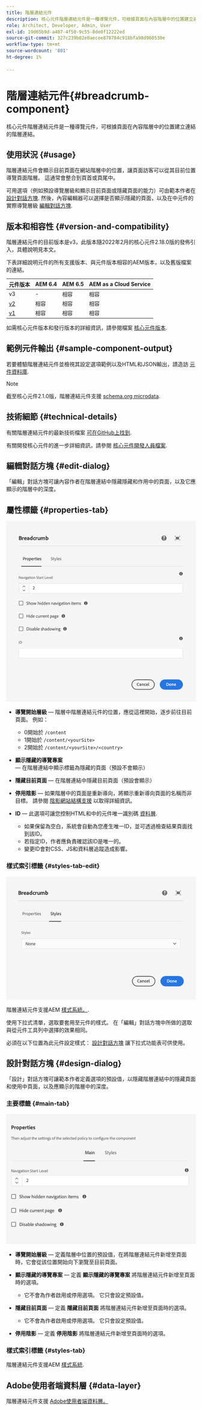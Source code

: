 ```yaml
---
title: 階層連結元件
description: 核心元件階層連結元件是一種導覽元件，可根據頁面在內容階層中的位置建立連結的階層連結。
role: Architect, Developer, Admin, User
exl-id: 19d65b9d-a407-4f50-9c55-8de0f12222ed
source-git-commit: 327c239b02e0aecee878784c918bfa98d960530e
workflow-type: tm+mt
source-wordcount: '801'
ht-degree: 1%

---
```


# 階層連結元件{#breadcrumb-component}

核心元件階層連結元件是一種導覽元件，可根據頁面在內容階層中的位置建立連結的階層連結。

## 使用狀況 {#usage}

階層連結元件會顯示目前頁面在網站階層中的位置，讓頁面訪客可以從其目前位置導覽頁面階層。 這通常會整合到頁首或頁尾中。

可用選項（例如預設導覽層級和顯示目前頁面或隱藏頁面的能力）可由範本作者在 [設計對話方塊](#design-dialog). 然後，內容編輯器可以選擇是否顯示隱藏的頁面，以及在中元件的實際導覽層級 [編輯對話方塊](#edit-dialog).

## 版本和相容性 {#version-and-compatibility}

階層連結元件的目前版本是v3，此版本隨2022年2月的核心元件2.18.0版的發佈引入，具體說明見本文。

下表詳細說明元件的所有支援版本、與元件版本相容的AEM版本，以及舊版檔案的連結。

| 元件版本 | AEM 6.4 | AEM 6.5 | AEM as a Cloud Service  |
|--- | --- |--- |---|
| v3 | - | 相容 | 相容 |
| [v2](v2/breadcrumb.md) | 相容 | 相容 | 相容 |
| [v1](v1/breadcrumb-v1.md) | 相容 | 相容 | 相容 |

如需核心元件版本和發行版本的詳細資訊，請參閱檔案 [核心元件版本](/help/versions.md).

## 範例元件輸出 {#sample-component-output}

若要體驗階層連結元件並檢視其設定選項範例以及HTML和JSON輸出，請造訪 [元件資料庫](https://adobe.com/go/aem_cmp_library_breadcrumb).

>[!NOTE]
>
>截至核心元件2.1.0版，階層連結元件支援 [schema.org microdata](https://schema.org/BreadcrumbList).

## 技術細節 {#technical-details}

有關階層連結元件的最新技術檔案 [可在GitHub上找到](https://adobe.com/go/aem_cmp_tech_breadcrumb_v3).

有關開發核心元件的進一步詳細資訊，請參閱 [核心元件開發人員檔案](/help/developing/overview.md).

## 編輯對話方塊 {#edit-dialog}

「編輯」對話方塊可讓內容作者在階層連結中隱藏隱藏和作用中的頁面，以及它應顯示的階層中的深度。

## 屬性標籤 {#properties-tab}

![階層連結元件編輯對話方塊](/help/assets/breadcrumb-edit.png)

* **導覽開始層級**  — 階層中階層連結元件的位置，應從這裡開始，逐步前往目前頁面。 例如：

   * 0開始於 `/content`
   * 1開始於 `/content/<yourSite>`
   * 2開始於 `/content/<yourSite>/<country>`

* **顯示隱藏的導覽專案**  — 在階層連結中顯示標籤為隱藏的頁面（預設不會顯示）
* **隱藏目前頁面**  — 在階層連結中隱藏目前頁面（預設會顯示）
* **停用陰影**  — 如果階層中的頁面是重新導向，將顯示重新導向頁面的名稱而非目標。 請參閱 [陰影網站結構支援](navigation.md#shadow-structure) 以取得詳細資訊。
* **ID**  — 此選項可讓您控制HTML和中的元件唯一識別碼 [資料層](/help/developing/data-layer/overview.md).
   * 如果保留為空白，系統會自動為您產生唯一ID，並可透過檢查結果頁面找到該ID。
   * 若指定ID，作者應負責確認該ID是唯一的。
   * 變更ID會對CSS、JS和資料層追蹤造成影響。

### 樣式索引標籤 {#styles-tab-edit}

![階層連結清單元件之「編輯」對話方塊的「樣式」索引標籤](/help/assets/breadcrumb-edit-styles.png)

階層連結元件支援AEM [樣式系統。](/help/get-started/authoring.md#component-styling).

使用下拉式清單，選取要套用至元件的樣式。 在「編輯」對話方塊中所做的選取與從元件工具列中選擇的效果相同。

必須在以下位置為此元件設定樣式： [設計對話方塊](#design-dialog) 讓下拉式功能表可供使用。

## 設計對話方塊 {#design-dialog}

「設計」對話方塊可讓範本作者定義選項的預設值，以隱藏階層連結中的隱藏頁面和使用中頁面，以及應顯示的階層中的深度。

### 主要標籤 {#main-tab}

![](/help/assets/breadcrumb-design.png)

* **導覽開始層級**  — 定義階層中位置的預設值，在將階層連結元件新增至頁面時，它會從該位置開始向下瀏覽至目前頁面。
* **顯示隱藏的導覽專案**  — 定義 **顯示隱藏的導覽專案** 將階層連結元件新增至頁面時的選項。

   * 它不會為作者啟用或停用選項。 它只會設定預設值。

* **隱藏目前頁面** — 定義 **隱藏目前頁面** 將階層連結元件新增至頁面時的選項。

   * 它不會為作者啟用或停用選項。 它只會設定預設值。

* **停用陰影**  — 定義 **停用陰影** 將階層連結元件新增至頁面時的選項。

### 樣式索引標籤 {#styles-tab}

階層連結元件支援AEM [樣式系統](/help/get-started/authoring.md#component-styling).

## Adobe使用者端資料層 {#data-layer}

階層連結元件支援 [Adobe使用者端資料層。](/help/developing/data-layer/overview.md)
